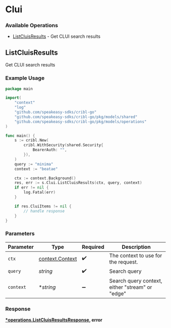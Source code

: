 # Clui

### Available Operations

* [ListCluisResults](#listcluisresults) - Get CLUI search results

## ListCluisResults

Get CLUI search results

### Example Usage

```go
package main

import(
	"context"
	"log"
	"github.com/speakeasy-sdks/cribl-go"
	"github.com/speakeasy-sdks/cribl-go/pkg/models/shared"
	"github.com/speakeasy-sdks/cribl-go/pkg/models/operations"
)

func main() {
    s := cribl.New(
        cribl.WithSecurity(shared.Security{
            BearerAuth: "",
        }),
    )
    query := "minima"
    context := "beatae"

    ctx := context.Background()
    res, err := s.Clui.ListCluisResults(ctx, query, context)
    if err != nil {
        log.Fatal(err)
    }

    if res.CluiItems != nil {
        // handle response
    }
}
```

### Parameters

| Parameter                                             | Type                                                  | Required                                              | Description                                           |
| ----------------------------------------------------- | ----------------------------------------------------- | ----------------------------------------------------- | ----------------------------------------------------- |
| `ctx`                                                 | [context.Context](https://pkg.go.dev/context#Context) | :heavy_check_mark:                                    | The context to use for the request.                   |
| `query`                                               | *string*                                              | :heavy_check_mark:                                    | Search query                                          |
| `context`                                             | **string*                                             | :heavy_minus_sign:                                    | Search query context, either "stream" or "edge"       |


### Response

**[*operations.ListCluisResultsResponse](../../models/operations/listcluisresultsresponse.md), error**


